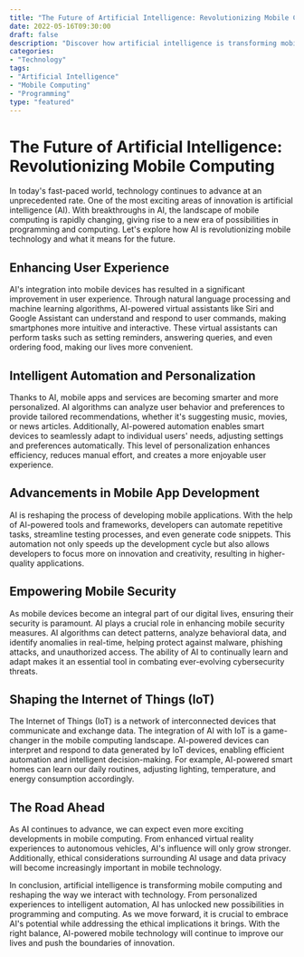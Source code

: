 ```yaml
--- 
title: "The Future of Artificial Intelligence: Revolutionizing Mobile Computing"
date: 2022-05-16T09:30:00
draft: false
description: "Discover how artificial intelligence is transforming mobile technology and paving the way for endless possibilities in programming and computing."
categories: 
- "Technology"
tags: 
- "Artificial Intelligence"
- "Mobile Computing"
- "Programming"
type: "featured"
--- 
```


# The Future of Artificial Intelligence: Revolutionizing Mobile Computing

In today's fast-paced world, technology continues to advance at an unprecedented rate. One of the most exciting areas of innovation is artificial intelligence (AI). With breakthroughs in AI, the landscape of mobile computing is rapidly changing, giving rise to a new era of possibilities in programming and computing. Let's explore how AI is revolutionizing mobile technology and what it means for the future.

## Enhancing User Experience

AI's integration into mobile devices has resulted in a significant improvement in user experience. Through natural language processing and machine learning algorithms, AI-powered virtual assistants like Siri and Google Assistant can understand and respond to user commands, making smartphones more intuitive and interactive. These virtual assistants can perform tasks such as setting reminders, answering queries, and even ordering food, making our lives more convenient.

## Intelligent Automation and Personalization

Thanks to AI, mobile apps and services are becoming smarter and more personalized. AI algorithms can analyze user behavior and preferences to provide tailored recommendations, whether it's suggesting music, movies, or news articles. Additionally, AI-powered automation enables smart devices to seamlessly adapt to individual users' needs, adjusting settings and preferences automatically. This level of personalization enhances efficiency, reduces manual effort, and creates a more enjoyable user experience.

## Advancements in Mobile App Development

AI is reshaping the process of developing mobile applications. With the help of AI-powered tools and frameworks, developers can automate repetitive tasks, streamline testing processes, and even generate code snippets. This automation not only speeds up the development cycle but also allows developers to focus more on innovation and creativity, resulting in higher-quality applications.

## Empowering Mobile Security

As mobile devices become an integral part of our digital lives, ensuring their security is paramount. AI plays a crucial role in enhancing mobile security measures. AI algorithms can detect patterns, analyze behavioral data, and identify anomalies in real-time, helping protect against malware, phishing attacks, and unauthorized access. The ability of AI to continually learn and adapt makes it an essential tool in combating ever-evolving cybersecurity threats.

## Shaping the Internet of Things (IoT)

The Internet of Things (IoT) is a network of interconnected devices that communicate and exchange data. The integration of AI with IoT is a game-changer in the mobile computing landscape. AI-powered devices can interpret and respond to data generated by IoT devices, enabling efficient automation and intelligent decision-making. For example, AI-powered smart homes can learn our daily routines, adjusting lighting, temperature, and energy consumption accordingly.

## The Road Ahead

As AI continues to advance, we can expect even more exciting developments in mobile computing. From enhanced virtual reality experiences to autonomous vehicles, AI's influence will only grow stronger. Additionally, ethical considerations surrounding AI usage and data privacy will become increasingly important in mobile technology.

In conclusion, artificial intelligence is transforming mobile computing and reshaping the way we interact with technology. From personalized experiences to intelligent automation, AI has unlocked new possibilities in programming and computing. As we move forward, it is crucial to embrace AI's potential while addressing the ethical implications it brings. With the right balance, AI-powered mobile technology will continue to improve our lives and push the boundaries of innovation.
